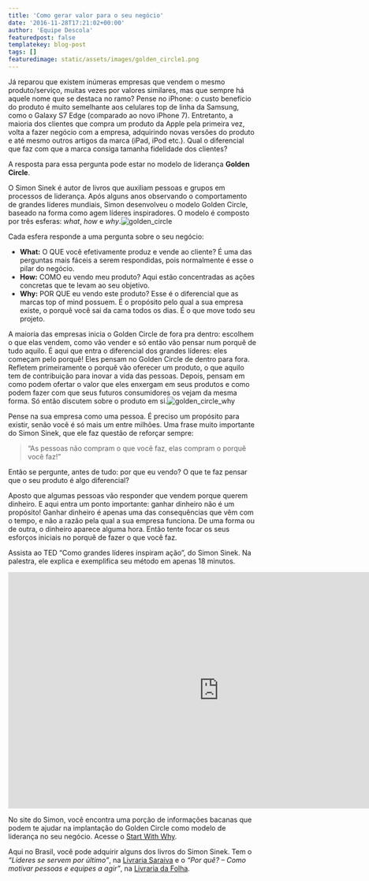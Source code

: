 ```yaml
---
title: 'Como gerar valor para o seu negócio'
date: '2016-11-28T17:21:02+00:00'
author: 'Equipe Descola'
featuredpost: false
templatekey: blog-post
tags: []
featuredimage: static/assets/images/golden_circle1.png
---
```


Já reparou que existem inúmeras empresas que vendem o mesmo produto/serviço, muitas vezes por valores similares, mas que sempre há aquele nome que se destaca no ramo? Pense no iPhone: o custo benefício do produto é muito semelhante aos celulares top de linha da Samsung, como o Galaxy S7 Edge (comparado ao novo iPhone 7). Entretanto, a maioria dos clientes que compra um produto da Apple pela primeira vez, volta a fazer negócio com a empresa, adquirindo novas versões do produto e até mesmo outros artigos da marca (iPad, iPod etc.). Qual o diferencial que faz com que a marca consiga tamanha fidelidade dos clientes?

A resposta para essa pergunta pode estar no modelo de liderança **Golden Circle**.

O Simon Sinek é autor de livros que auxiliam pessoas e grupos em processos de liderança. Após alguns anos observando o comportamento de grandes líderes mundiais, Simon desenvolveu o modelo Golden Circle, baseado na forma como agem líderes inspiradores. O modelo é composto por três esferas: _what_, _how_ e _why_.![golden_circle](https://descola.org/drops/wp-content/uploads/2016/11/golden_circle.png)

Cada esfera responde a uma pergunta sobre o seu negócio:

- **What:** O QUE você efetivamente produz e vende ao cliente? É uma das perguntas mais fáceis a serem respondidas, pois normalmente é esse o pilar do negócio.
- **How:** COMO eu vendo meu produto? Aqui estão concentradas as ações concretas que te levam ao seu objetivo.
- **Why:** POR QUE eu vendo este produto? Esse é o diferencial que as marcas top of mind possuem. É o propósito pelo qual a sua empresa existe, o porquê você sai da cama todos os dias. É o que move todo seu projeto.

A maioria das empresas inicia o Golden Circle de fora pra dentro: escolhem o que elas vendem, como vão vender e só então vão pensar num porquê de tudo aquilo. É aqui que entra o diferencial dos grandes líderes: eles começam pelo porquê! Eles pensam no Golden Circle de dentro para fora. Refletem primeiramente o porquê vão oferecer um produto, o que aquilo tem de contribuição para inovar a vida das pessoas. Depois, pensam em como podem ofertar o valor que eles enxergam em seus produtos e como podem fazer com que seus futuros consumidores os vejam da mesma forma. Só então discutem sobre o produto em si.![golden_circle_why](https://descola.org/drops/wp-content/uploads/2016/11/golden_circle_why.png)

Pense na sua empresa como uma pessoa. É preciso um propósito para existir, senão você é só mais um entre milhões. Uma frase muito importante do Simon Sinek, que ele faz questão de reforçar sempre:

> “As pessoas não compram o que você faz, elas compram o porquê você faz!”

Então se pergunte, antes de tudo: por que eu vendo? O que te faz pensar que o seu produto é algo diferencial?

Aposto que algumas pessoas vão responder que vendem porque querem dinheiro. E aqui entra um ponto importante: ganhar dinheiro não é um propósito! Ganhar dinheiro é apenas uma das consequências que vêm com o tempo, e não a razão pela qual a sua empresa funciona. De uma forma ou de outra, o dinheiro aparece alguma hora. Então tente focar os seus esforços iniciais no porquê de fazer o que você faz.

Assista ao TED “Como grandes líderes inspiram ação”, do Simon Sinek. Na palestra, ele explica e exemplifica seu método em apenas 18 minutos.

<iframe allowfullscreen="allowfullscreen" frameborder="0" height="480" loading="lazy" scrolling="no" src="https://embed.ted.com/talks/simon_sinek_how_great_leaders_inspire_action" width="854"></iframe>

No site do Simon, você encontra uma porção de informações bacanas que podem te ajudar na implantação do Golden Circle como modelo de liderança no seu negócio. Acesse o [Start With Why](https://www.startwithwhy.com/Home.aspx).

Aqui no Brasil, você pode adquirir alguns dos livros do Simon Sinek. Tem o _“Líderes se servem por último”_, na [Livraria Saraiva](http://www.livrariacultura.com.br/p/lideres-se-servem-por-ultimo-46129687?id_link=13608&utm_source=buscape&utm_medium=cpc&utm_term=Lideres-Se-Servem-Por-Ultimo&utm_campaign=precosexclusivos) e o _“Por quê? – Como motivar pessoas e equipes a agir”_, na [Livraria da Folha](http://livraria.folha.com.br/livros/negocios/qu-simon-sinek-1183106.html?tracking_number=63&utm_source=buscape&utm_medium=buscape&utm_campaign=buscape).
